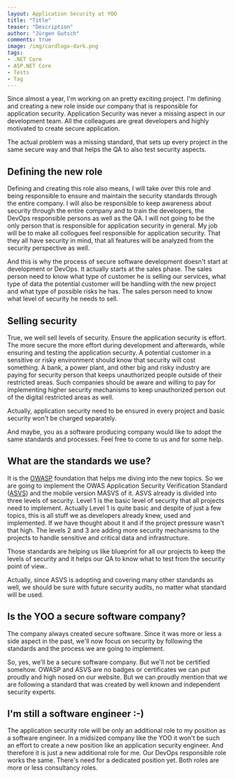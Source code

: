 ```yaml
---
layout: Application Security at YOO
title: "Title"
teaser: "Description"
author: "Jürgen Gutsch"
comments: true
image: /img/cardlogo-dark.png
tags: 
- .NET Core
- ASP.NET Core
- Tests
- Tag
---
```


Since almost a year, I'm working on an pretty exciting project. I'm defining and creating a new role inside our company that is responsible for application security. Application Security was never a missing aspect in our development team. All the colleagues are great developers and highly motivated to create secure application. 

The actual problem was a missing standard, that sets up every project in the same secure way and that helps the QA to also test security aspects.

## Defining the new role

Defining and creating this role also means, I will take over this role and being responsible to ensure and maintain the security  standards through the entire company. I will also be responsible to keep awareness about security through the entire company and to train the developers, the DevOps responsible persons as well as the QA. I will not going to be the only person that is responsible for application security in general. My job will be to make all collogues feel responsible for application security. That they all have security in mind, that all features will be analyzed from the security perspective as well.

And this is why the process of secure software development doesn't start at development or DevOps. It actually starts at the sales phase. The sales person need to know what type of customer he is selling our services, what type of data the potential customer will be handling with the new project and what type of possible risks he has. The sales person need to know what level of security he needs to sell.

## Selling security

True, we well sell levels of security. Ensure the application security is effort. The more secure the more effort during development and afterwards, while ensuring and testing the application security. A potential customer in a sensitive or risky environment should know that security will cost something. A bank, a power plant, and other big and risky industry are paying for security person that keeps unauthorized people outside of their restricted areas. Such companies should be aware and willing to pay for implementing higher security mechanisms to keep unauthorized person out of the digital restricted areas as well.

Actually, application security need to be ensured in every project and basic security won't be charged separately.

And maybe, you as a software producing company would like to adopt the same standards and processes. Feel free to come to us and for some help. 

## What are the standards we use?

It is the [OWASP](https://owasp.org) foundation that helps me diving into the new topics. So we are going to implement the OWAS Application Security Verification Standard ([ASVS](https://owasp.org/www-project-application-security-verification-standard/)) and the mobile version MASVS of it. ASVS already is divided into three levels of security. Level 1 is the basic level of security that all projects need to implement. Actually Level 1 is quite basic and despite of just a few topics, this is all stuff we as developers already knew, used and implemented. If we have thought about it and if the project pressure wasn't that high. The levels 2 and 3 are adding more security mechanisms to the projects to handle sensitive and critical data and infrastructure.

Those standards are helping us like blueprint for all our projects  to keep the levels of security and it helps our QA to know what to test from the security point of view..

Actually, since ASVS is adopting and covering many other standards as well, we should be sure with future security audits, no matter what standard will be used.

## Is the YOO a secure software company?

The company always created secure software. Since it was more or less a side aspect in the past, we'll now focus on security by following the standards and the process we are going to implement.

So, yes, we'll be a secure software company. But we'll not be certified somehow. OWASP and ASVS are no badges or certificates we can put proudly and high nosed on our website. But we can proudly mention that we are following a standard that was created by well known and independent security experts.

## I'm still a software engineer :-)

The application security role will be only an additional role to my position as a software engineer. In a midsized company like the YOO it won't be such an effort to create a new position like an application security engineer. And therefore it is just a new additional role for me. Our DevOps responsible role works the same. There's need for a dedicated position yet. Both roles are more or less consultancy roles. 
